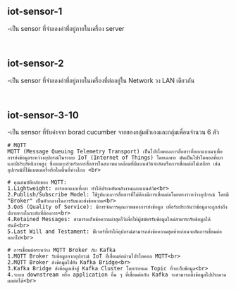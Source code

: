 ## iot-sensor-1
-เป็น sensor ที่จำลองค่าที่อยู่ภายในเครื่อง server 
```
   
```

## iot-sensor-2
-เป็น sensor ที่จำลองค่าที่อยู่ภายในเครื่องที่ต่ออยู่ใน Network วง LAN เดียวกัน
```
    
```

## iot-sensor-3-10
-เป็น sensor ที่รับค่าจาก borad cucumber จากของกลุ่มตัวเองและกลุ่มเพื่อนจำนวน 6 ตัว
```
# MQTT
MQTT (Message Queuing Telemetry Transport) เป็นโปรโตคอลการสื่อสารที่ออกแบบมาเพื่อการส่งข้อมูลระหว่างอุปกรณ์ในระบบ IoT (Internet of Things) โดยเฉพาะ มันเป็นโปรโตคอลที่เบาและมีประสิทธิภาพสูง ซึ่งเหมาะสำหรับการสื่อสารในสภาพแวดล้อมที่มีแบนด์วิธจำกัดหรือการเชื่อมต่อไม่เสถียร เช่น อุปกรณ์ที่ใช้แบตเตอรี่หรือในพื้นที่ห่างไกล <br>

# คุณสมบัติหลักของ MQTT:
1.Lightweight: การออกแบบที่เบา ทำให้ประหยัดพลังงานและแบนด์วิธ<br>
2.Publish/Subscribe Model: ใช้รูปแบบการสื่อสารที่ไม่ต้องมีการเชื่อมต่อโดยตรงระหว่างอุปกรณ์ โดยมี "Broker" เป็นตัวกลางในการรับและส่งข้อความ<br>
3.QoS (Quality of Service): มีการจัดการคุณภาพของการส่งข้อมูล เพื่อรับประกันว่าข้อมูลจะถูกส่งถึงปลายทางในระดับที่ต้องการ<br>
4.Retained Messages: สามารถเก็บข้อความล่าสุดไว้เพื่อให้ผู้สมัครรับข้อมูลใหม่สามารถรับข้อมูลได้ทันที<br>
5.Last Will and Testament: ฟีเจอร์ที่ทำให้อุปกรณ์สามารถส่งข้อความสุดท้ายก่อนจะตัดการเชื่อมต่อออกไป<br>

# การเชื่อมต่อระหว่าง MQTT Broker กับ Kafka
1.MQTT Broker รับข้อมูลจากอุปกรณ์ IoT ที่เชื่อมต่อผ่านโปรโตคอล MQTT<br>
2.MQTT Broker ส่งข้อมูลไปยัง Kafka Bridge<br>
3.Kafka Bridge ส่งข้อมูลเข้าสู่ Kafka Cluster โดยกำหนด Topic ที่จะเก็บข้อมูล<br>
4.ระบบ downstream หรือ application อื่น ๆ ที่เชื่อมต่อกับ Kafka จะสามารถดึงข้อมูลไปประมวลผลต่อได้<br>

